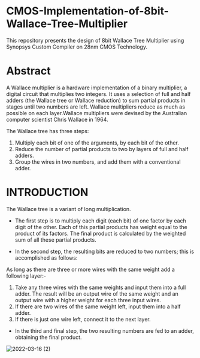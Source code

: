 # CMOS-Implementation-of-8bit-Wallace-Tree-Multiplier
This repository presents the design of 8bit Wallace Tree Multiplier using Synopsys Custom Compiler on 28nm CMOS Technology.
# Abstract
A Wallace multiplier is a hardware implementation of a binary multiplier, a digital circuit that multiplies two integers. It uses a selection of full and half adders (the Wallace tree or Wallace reduction) to sum partial products in stages until two numbers are left. Wallace multipliers reduce as much as possible on each layer.Wallace multipliers were devised by the Australian computer scientist Chris Wallace in 1964.

The Wallace tree has three steps:

1. Multiply each bit of one of the arguments, by each bit of the other.
2. Reduce the number of partial products to two by layers of full and half adders.
3. Group the wires in two numbers, and add them with a conventional adder.
# INTRODUCTION
The Wallace tree is a variant of long multiplication. 

- The first step is to multiply each digit (each bit) of one factor by each digit of the other. Each of this partial products has weight equal to the product of its factors. The final product is calculated by the weighted sum of all these partial products.

- In the second step, the resulting bits are reduced to two numbers; this is accomplished as follows: 
 
 As long as there are three or more wires with the same weight add a following layer:-
1. Take any three wires with the same weights and input them into a full adder. The result will be an output wire of the same weight and an output wire with a higher weight for each three input wires.
2. If there are two wires of the same weight left, input them into a half adder.
3. If there is just one wire left, connect it to the next layer.

- In the third and final step, the two resulting numbers are fed to an adder, obtaining the final product.

![2022-03-16 (2)](https://user-images.githubusercontent.com/100506927/158533648-e9faa4b5-4701-4db8-837c-65e05a75b8b8.png)

